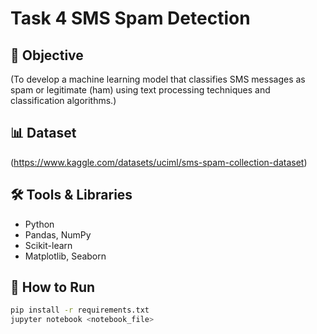 # Task 4 SMS Spam Detection

## 📌 Objective
(To develop a machine learning model that classifies SMS messages as spam or legitimate (ham) using text processing techniques and classification algorithms.)

## 📊 Dataset
(https://www.kaggle.com/datasets/uciml/sms-spam-collection-dataset)

## 🛠️ Tools & Libraries
- Python
- Pandas, NumPy
- Scikit-learn
- Matplotlib, Seaborn

## 🚀 How to Run
```bash
pip install -r requirements.txt
jupyter notebook <notebook_file>
```
